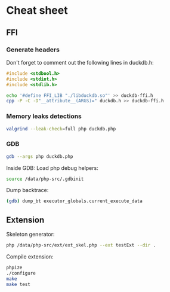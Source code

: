 #  Cheat sheet

##  FFI

### Generate headers
Don't forget to comment out the following lines in duckdb.h:

```C
#include <stdbool.h>
#include <stdint.h>
#include <stdlib.h>
```

```bash
echo '#define FFI_LIB "./libduckdb.so"' >> duckdb-ffi.h
cpp -P -C -D"__attribute__(ARGS)=" duckdb.h >> duckdb-ffi.h
```

### Memory leaks detections
```bash
valgrind --leak-check=full php duckdb.php
```

### GDB
```bash
gdb --args php duckdb.php
```
Inside GDB:
Load php debug helpers:
```bash
source /data/php-src/.gdbinit
```
Dump backtrace:
```bash
(gdb) dump_bt executor_globals.current_execute_data
```

##  Extension

Skeleton generator:
```bash
php /data/php-src/ext/ext_skel.php --ext testExt --dir .
```

Compile extension:
```bash
phpize
./configure
make
make test
```
